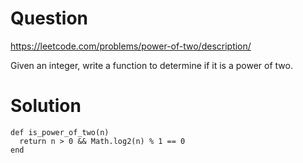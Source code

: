 # Question

https://leetcode.com/problems/power-of-two/description/

Given an integer, write a function to determine if it is a power of two.

# Solution

```
def is_power_of_two(n)
  return n > 0 && Math.log2(n) % 1 == 0
end
```
